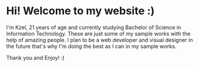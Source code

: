 # Hi! Welcome to my website :)

I'm Kzel, 21 years of age and currently studying Bachelor of Science in Information Technology. These are just some of my sample works with the help of amazing people.
I plan to be a web developer and visual designer in the future that's why I'm doing the best as I can in my sample works.

Thank you and Enjoy! :)
